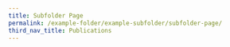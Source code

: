 ```yaml
---
title: Subfolder Page
permalink: /example-folder/example-subfolder/subfolder-page/
third_nav_title: Publications
---
```



